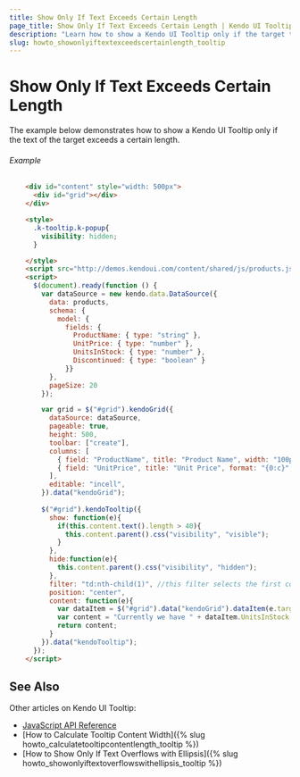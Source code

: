 ```yaml
---
title: Show Only If Text Exceeds Certain Length
page_title: Show Only If Text Exceeds Certain Length | Kendo UI Tooltip Widget
description: "Learn how to show a Kendo UI Tooltip only if the target text exceeds a certain length."
slug: howto_showonlyiftextexceedscertainlength_tooltip
---
```


# Show Only If Text Exceeds Certain Length

The example below demonstrates how to show a Kendo UI Tooltip only if the text of the target exceeds a certain length.

###### Example

```html
    <div id="content" style="width: 500px">
      <div id="grid"></div>
    </div>

    <style>
      .k-tooltip.k-popup{ 
        visibility: hidden;
      }

    </style>
    <script src="http://demos.kendoui.com/content/shared/js/products.js"></script>
    <script>
      $(document).ready(function () { 
        var dataSource = new kendo.data.DataSource({
          data: products,
          schema: {
            model: {
              fields: {
                ProductName: { type: "string" },
                UnitPrice: { type: "number" },
                UnitsInStock: { type: "number" },
                Discontinued: { type: "boolean" }
              }}
          },
          pageSize: 20
        });

        var grid = $("#grid").kendoGrid({
          dataSource: dataSource,
          pageable: true,
          height: 500,
          toolbar: ["create"],
          columns: [
            { field: "ProductName", title: "Product Name", width: "100px" }, 
            { field: "UnitPrice", title: "Unit Price", format: "{0:c}", width: "100px" } 
          ],
          editable: "incell",
        }).data("kendoGrid");
        
        $("#grid").kendoTooltip({
          show: function(e){
            if(this.content.text().length > 40){
              this.content.parent().css("visibility", "visible");
            }
          },
          hide:function(e){
            this.content.parent().css("visibility", "hidden");
          },
          filter: "td:nth-child(1)", //this filter selects the first column cells
          position: "center",
          content: function(e){
            var dataItem = $("#grid").data("kendoGrid").dataItem(e.target.closest("tr"));
            var content = "Currently we have " + dataItem.UnitsInStock + "  " + dataItem.ProductName +"in stock";
            return content;
          }
        }).data("kendoTooltip");
      });
    </script>
```

## See Also

Other articles on Kendo UI Tooltip:

* [JavaScript API Reference](/api/javascript/ui/tooltip)
* [How to Calculate Tooltip Content Width]({% slug howto_calculatetooltipcontentlength_tooltip %})
* [How to Show Only If Text Overflows with Ellipsis]({% slug howto_showonlyiftextoverflowswithellipsis_tooltip %})